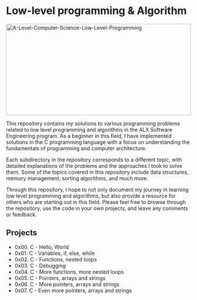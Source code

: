 # Low-level programming & Algorithm

<a href="https://ibb.co/jHphhwh"><img src="https://i.ibb.co/7b9vvpv/A-Level-Computer-Science-Low-Level-Programming.webp" alt="A-Level-Computer-Science-Low-Level-Programming" width="100%" height="250px" border="0"></a>

This repository contains my solutions to various programming problems related to low level programming and algorithms in the ALX Software Engineering program. As a beginner in this field, I have implemented solutions in the C programming language with a focus on understanding the fundamentals of programming and computer architecture.

Each subdirectory in the repository corresponds to a different topic, with detailed explanations of the problems and the approaches I took to solve them. Some of the topics covered in this repository include data structures, memory management, sorting algorithms, and much more.

Through this repository, I hope to not only document my journey in learning low level programming and algorithms, but also provide a resource for others who are starting out in this field. Please feel free to browse through the repository, use the code in your own projects, and leave any comments or feedback.

## Projects

- 0x00. C - Hello, World
- 0x01. C - Variables, if, else, while
- 0x02. C - Functions, nested loops
- 0x03. C - Debugging
- 0x04. C - More functions, more nested loops
- 0x05. C - Pointers, arrays and strings
- 0x06. C - More pointers, arrays and strings
- 0x07. C - Even more pointers, arrays and strings
